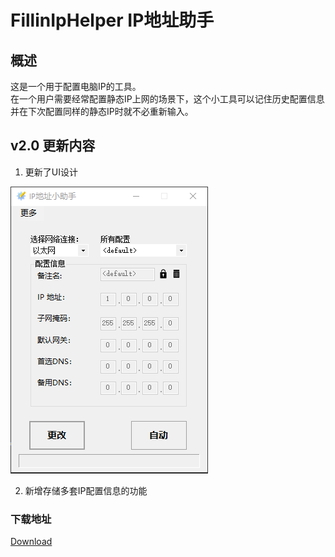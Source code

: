 # FillinIpHelper IP地址助手

## 概述

这是一个用于配置电脑IP的工具。  
在一个用户需要经常配置静态IP上网的场景下，这个小工具可以记住历史配置信息并在下次配置同样的静态IP时就不必重新输入。


## v2.0 更新内容
1. 更新了UI设计

![UI界面图片](/FillinIpHelper/Screenshots/UI.png)


2. 新增存储多套IP配置信息的功能  

### 下载地址
[Download](https://github.com/a201577F0546/IPConfigHelper/releases)

